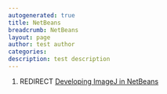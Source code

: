 ```yaml
---
autogenerated: true
title: NetBeans
breadcrumb: NetBeans
layout: page
author: test author
categories: 
description: test description
---
```


1.  REDIRECT [Developing ImageJ in NetBeans](Developing_ImageJ_in_NetBeans "wikilink")
